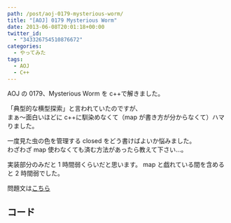 ```yaml
---
path: /post/aoj-0179-mysterious-worm/
title: "[AOJ] 0179 Mysterious Worm"
date: 2013-06-08T20:01:18+00:00
twitter_id:
  - "343326754510876672"
categories:
  - やってみた
tags:
  - AOJ
  - C++
---
```


AOJ の 0179、Mysterious Worm を c++で解きました。

「典型的な横型探索」と言われていたのですが、  
まぁ〜面白いほどに c++に馴染めなくて（map が書き方が分からなくて）ハマりました。

一度見た虫の色を管理する closed をどう書けばよいか悩みました。  
わざわざ map 使わなくても済む方法があったら教えて下さい…。

実装部分のみだと 1 時間弱くらいだと思います。 map と戯れている間を含めると 2 時間弱でした。

問題文は[こちら](http://judge.u-aizu.ac.jp/onlinejudge/description.jsp?id=0179&lang=jp)

<!--more-->

## コード

<script src="https://gist.github.com/Leko/5734862.js"></script>
